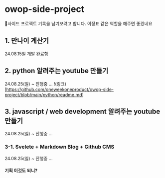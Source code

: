 # owop-side-project

사이드 프로젝트 기록을 남겨보려고 합니다. 
이정표 같은 역할을 해주면 좋겠네요


## 1. 만나이 계산기
24.08.15일 개발 완료함

## 2. python 알려주는 youtube 만들기
24.08.25(일) ~  진행중 ...
!(링크)[https://github.com/oneweekoneproduct/owop-side-project/blob/main/python/readme.md]

## 3. javascript / web development 알려주는 youtube 만들기
24.08.25(일) ~  진행중 ...

### 3-1. Svelete + Markdown Blog + Github CMS
24.08.25(일) ~  진행중 ...
#### 기획 이것도 되니?
